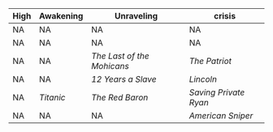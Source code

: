 |**High**|**Awakening**|**Unraveling**|**crisis**|
|---|---|---|---|
NA | NA | NA | NA 
NA | NA | NA | NA 
NA | NA | *The Last of the Mohicans* | *The Patriot* 
NA | NA | *12 Years a Slave* | *Lincoln* 
NA | *Titanic* | *The Red Baron* | *Saving Private Ryan* 
NA | NA | NA | *American Sniper*
